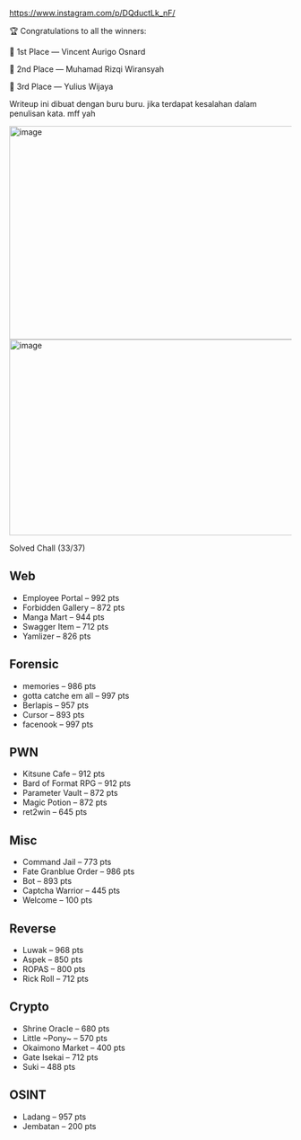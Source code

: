 https://www.instagram.com/p/DQductLk_nF/

🏆 Congratulations to all the winners:

🥇 1st Place — Vincent Aurigo Osnard

🥈 2nd Place — Muhamad Rizqi Wiransyah

🥉 3rd Place — Yulius Wijaya

Writeup ini dibuat dengan buru buru. jika terdapat kesalahan dalam penulisan kata. mff yah

<img width="1186" height="380" alt="image" src="https://github.com/user-attachments/assets/cb31e599-b742-4954-b6fd-d669e99c15ab" />

<img width="1049" height="349" alt="image" src="https://github.com/user-attachments/assets/a30cd0d3-a2b0-4a80-8163-d3b72b1f44da" />

Solved Chall (33/37)
## Web
- Employee Portal – 992 pts
- Forbidden Gallery – 872 pts
- Manga Mart – 944 pts
- Swagger Item – 712 pts
- Yamlizer – 826 pts

## Forensic
- memories – 986 pts
- gotta catche em all – 997 pts
- Berlapis – 957 pts
- Cursor – 893 pts
- facenook – 997 pts

## PWN
- Kitsune Cafe – 912 pts
- Bard of Format RPG – 912 pts
- Parameter Vault – 872 pts
- Magic Potion – 872 pts
- ret2win – 645 pts

## Misc
- Command Jail – 773 pts
- Fate Granblue Order – 986 pts
- Bot – 893 pts
- Captcha Warrior – 445 pts
- Welcome – 100 pts

## Reverse
- Luwak – 968 pts
- Aspek – 850 pts
- ROPAS – 800 pts
- Rick Roll – 712 pts

## Crypto
- Shrine Oracle – 680 pts
- Little ~Pony~ – 570 pts
- Okaimono Market – 400 pts
- Gate Isekai – 712 pts
- Suki – 488 pts

## OSINT
- Ladang – 957 pts
- Jembatan – 200 pts
